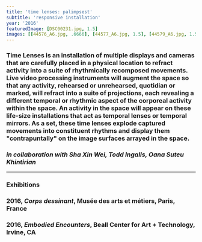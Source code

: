 ```yaml
---
title: 'time lenses: palimpsest'
subtitle: 'responsive installation'
year: '2016'
featuredImage: [DSC00231.jpg, 1.5]
images: [[44576_A6.jpg, .6666], [44577_A6.jpg, 1.5], [44579_A6.jpg, 1.5], [DSC00206.jpg, 1.5]]
---
```


### Time Lenses is an installation of multiple displays and cameras that are carefully placed in a physical location to refract activity into a suite of rhythmically recomposed movements. Live video processing instruments will augment the space so that any activity, rehearsed or unrehearsed, quotidian or marked, will refract into a suite of projections, each revealing a different temporal or rhythmic aspect of the corporeal activity within the space. An activity in the space will appear on these life-size installations that act as temporal lenses or temporal mirrors. As a set, these time lenses explode captured movements into constituent rhythms and display them "contrapuntally" on the image surfaces arrayed in the space.

### _in collaboration with Sha Xin Wei, Todd Ingalls, Oana Suteu Khintirian_

---

### **Exhibitions**

### 2016, _Corps dessinant_, Musée des arts et métiers, Paris, France

### 2016, _Embodied Encounters_, Beall Center for Art + Technology, Irvine, CA
